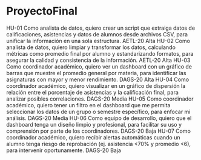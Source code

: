 # ProyectoFinal
HU-01	Como analista de datos, quiero crear un script que extraiga datos de calificaciones, asistencias y datos de alumnos desde archivos CSV, para unificar la información en una sola estructura.	AETL-20	Alta
HU-02	Como analista de datos, quiero limpiar y transformar los datos, calculando métricas como promedio final por alumno y estandarizando formatos, para asegurar la calidad y consistencia de la información.	AETL-20	Alta
HU-03	Como coordinador académico, quiero ver un dashboard con un gráfico de barras que muestre el promedio general por materia, para identificar las asignaturas con mayor y menor rendimiento.	DAGS-20	Alta
HU-04	Como coordinador académico, quiero visualizar en un gráfico de dispersión la relación entre el porcentaje de asistencias y la calificación final, para analizar posibles correlaciones.	DAGS-20	Media
HU-05	Como coordinador académico, quiero tener un filtro en el dashboard que me permita seleccionar los datos de un grupo o semestre específico, para enfocar mi análisis.	DAGS-20	Media
HU-06	Como equipo de desarrollo, quiero que el dashboard tenga un diseño limpio y profesional, para facilitar su uso y comprensión por parte de los coordinadores.	DAGS-20	Baja
HU-07	Como coordinador académico, quiero recibir alertas automáticas cuando un alumno tenga riesgo de reprobación (ej. asistencia <70% y promedio <6), para intervenir oportunamente.	DAGS-20	Baja
